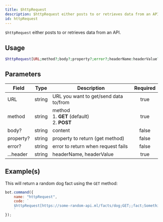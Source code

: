 ```yaml
---
title: $httpRequest
description: $httpRequest either posts to or retrieves data from an API.
id: httpRequest
---
```


`$httpRequest` either posts to or retrieves data from an API.

## Usage

```php
$httpRequest[URL;method?;body?;property?;error?;headerName:headerValue?]
```

## Parameters

| Field     | Type   | Description                                           | Required |
|-----------|--------|-------------------------------------------------------|:--------:|
| URL       | string | URL you want to get/send data to/from                 |   true   |
| method    | string | method <br /> 1. **GET** (default) <br /> 2. **POST** |   true   |
| body?     | string | content                                               |  false   |
| property? | string | property to return (get method)                       |  false   |
| error?    | string | error to return when request fails                    |  false   |
| ...header | string | headerName, headerValue                               |   true   |

## Example(s)

This will return a random dog fact using the `GET` method:

```javascript
bot.command({
    name: "httpRequest",
    code: `
    $httpRequest[https://some-random-api.ml/facts/dog;GET;;fact;Something went wrong.]
    `
});
```